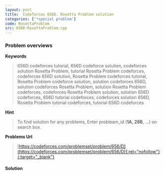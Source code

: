 ```yaml
---
layout: post
title:  Codeforces 656D. Rosetta Problem solution
categories: ['*special problem']
code: RosettaProblem
src: 656D-RosettaProblem.cpp
---
```

### **Problem overviews**

**Keywords**
> 656D codeforces tutorial, 656D codeforce solution, codeforces solution Rosetta Problem, tutorial Rosetta Problem codeforces, codeforces 656D solution, Rosetta Problem codeforces tutorial, Rosetta Problem codeforce solution, solution codeforces 656D, solution codeforces Rosetta Problem, solution Rosetta Problem codeforces, codeforces Rosetta Problem solution, solution 656D codeforces, 656D tutorial codeforces, codeforces solution 656D, Rosetta Problem tutorial codeforces, tutorial 656D codeforces

**Hint**
> To find solution for any problems, Enter probleam_id (**1A, 28B**, ...) on search box. 

**Problems Url**
> [https://codeforces.com/problemset/problem/656/D](https://codeforces.com/problemset/problem/656/D){:rel="nofollow"}{:target="_blank"}

#### **Solution**



